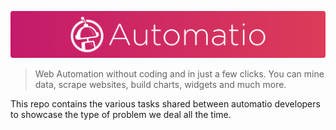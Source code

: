 ![](Assets/logo.png)

> Web Automation without coding and in just a few clicks.
> You can mine data, scrape websites, build charts, widgets and much more.

This repo contains the various tasks shared between automatio developers to showcase the type of problem we deal all the time. 